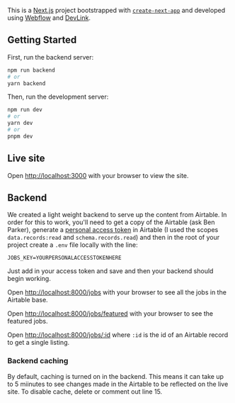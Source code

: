 This is a [Next.js](https://nextjs.org/) project bootstrapped with [`create-next-app`](https://github.com/vercel/next.js/tree/canary/packages/create-next-app) and developed using [Webflow](https://webflow.com) and [DevLink](https://webflow.com/devlink).

## Getting Started

First, run the backend server:

```bash
npm run backend
# or
yarn backend
```

Then, run the development server:

```bash
npm run dev
# or
yarn dev
# or
pnpm dev
```

## Live site

Open [http://localhost:3000](http://localhost:3000) with your browser to view the site.

## Backend

We created a light weight backend to serve up the content from Airtable. In order for this to work, you'll need to get a copy of the Airtable (ask Ben Parker), generate a [personal access token](https://airtable.com/developers/web/guides/personal-access-tokens) in Airtable (I used the scopes `data.records:read` and `schema.records.read`) and then in the root of your project create a `.env` file locally with the line:

```
JOBS_KEY=YOURPERSONALACCESSTOKENHERE

```

Just add in your access token and save and then your backend should begin working.

Open [http://localhost:8000/jobs](http://localhost:8000/jobs) with your browser to see all the jobs in the Airtable base.

Open [http://localhost:8000/jobs/featured](http://localhost:8000/jobs/featured) with your browser to see the featured jobs.

Open [http://localhost:8000/jobs/:id](http://localhost:8000/jobs/:id) where `:id` is the id of an Airtable record to get a single listing.

### Backend caching

By default, caching is turned on in the backend. This means it can take up to 5 miinutes to see changes made in the Airtable to be reflected on the live site. To disable cache, delete or comment out line 15.
